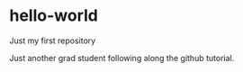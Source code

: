 # hello-world
Just my first repository

Just another grad student following along the github tutorial.
